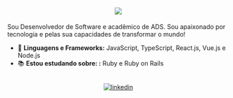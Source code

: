 <h1 align="center">
  <img src="https://media1.giphy.com/media/7guVjhMF9qBKE/giphy.gif?cid=ecf05e4798q079zcs2opyqqp6prv1j3xpjwnxmbj4pbid94m&ep=v1_gifs_search&rid=giphy.gif" />
</h1>

Sou Desenvolvedor de Software e acadêmico de ADS. Sou apaixonado por tecnologia e pelas sua capacidades de transformar o mundo!

- 🎈 **Linguagens e Frameworks:** JavaScript, TypeScript, React.js, Vue.js e Node.js
- 📚 **Estou estudando sobre: :** Ruby e Ruby on Rails

<br>

<div align='center'>
  <a href="https://www.linkedin.com/in/gomes-dev/" target="_blank">
  <img src="https://img.shields.io/badge/Raimundo Junior-%2300acee.svg?color=405DE6&style=for-the-badge&logo=linkedin&logoColor=white" alt=linkedin style="margin-bottom: 5px;"/>
  </a>
</div>